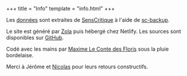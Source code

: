 +++
title = "Info"
template = "info.html"
+++

Les [données](https://github.com/mlcdf/films/tree/data) sont extraites de [SensCritique](https://www.senscritique.com) à l'aide de [sc-backup](https://github.com/mlcdf/sc-backup).

Le site est généré par [Zola](https://getzola.org) puis hébergé chez Netlify. Les sources sont disponibles sur [GitHub](https://github.com/mlcdf/films).

Codé avec les mains par [Maxime Le Conte des Floris](https://www.mlcdf.fr) sous la pluie bordelaise.

Merci à Jérôme et [Nicolas](https://github.com/Nicolas-Constanty) pour leurs retours constructifs.